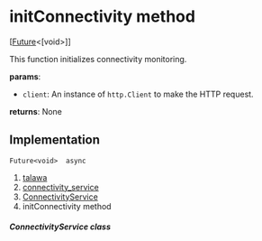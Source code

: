 
<div>

# initConnectivity method

</div>


[[Future](https://api.flutter.dev/flutter/dart-core/Future-class.html)\<[void\>]]




This function initializes connectivity monitoring.

**params**:

-   `client`: An instance of `http.Client` to make the HTTP request.

**returns**: None



## Implementation

``` language-dart
Future<void>  async 
```







1.  [talawa](../../index.md)
2.  [connectivity_service](../../services_third_party_service_connectivity_service/)
3.  [ConnectivityService](../../services_third_party_service_connectivity_service/ConnectivityService-class.md)
4.  initConnectivity method

##### ConnectivityService class







